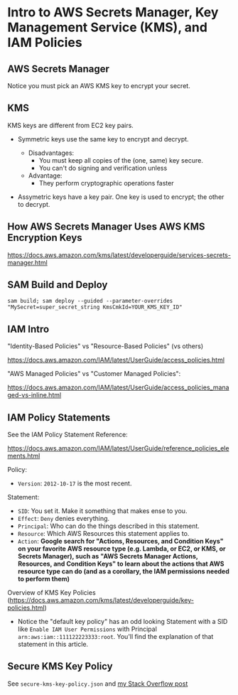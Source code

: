 # Intro to AWS Secrets Manager, Key Management Service (KMS), and IAM Policies

## AWS Secrets Manager

Notice you must pick an AWS KMS key to encrypt your secret.

## KMS

KMS keys are different from EC2 key pairs.

- Symmetric keys use the same key to encrypt and decrypt.
  - Disadvantages:
    - You must keep all copies of the (one, same) key secure.
    - You can't do signing and verification unless
  - Advantage:
    - They perform cryptographic operations faster

- Assymetric keys have a key pair. One key is used to encrypt; the other to decrypt.

## How AWS Secrets Manager Uses AWS KMS Encryption Keys

https://docs.aws.amazon.com/kms/latest/developerguide/services-secrets-manager.html

## SAM Build and Deploy

`sam build; sam deploy --guided --parameter-overrides "MySecret=super_secret_string KmsCmkId=YOUR_KMS_KEY_ID"`

## IAM Intro

"Identity-Based Policies" vs "Resource-Based Policies" (vs others)

https://docs.aws.amazon.com/IAM/latest/UserGuide/access_policies.html

"AWS Managed Policies" vs "Customer Managed Policies":

https://docs.aws.amazon.com/IAM/latest/UserGuide/access_policies_managed-vs-inline.html

## IAM Policy Statements

See the IAM Policy Statement Reference:

https://docs.aws.amazon.com/IAM/latest/UserGuide/reference_policies_elements.html

Policy:

- `Version`: `2012-10-17` is the most recent.

Statement:

- `SID`: You set it. Make it something that makes ense to you.
- `Effect`: `Deny` denies everything.
- `Principal`: Who can do the things described in this statement.
- `Resource`: Which AWS Resources this statement applies to.
- `Action`: **Google search for "Actions, Resources, and Condition Keys" on your favorite AWS resource type (e.g. Lambda, or EC2, or KMS, or Secrets Manager), such as "AWS Secrets Manager Actions, Resources, and Condition Keys" to learn about the actions that AWS resource type can do (and as a corollary, the IAM permissions needed to perform them)**

Overview of KMS Key Policies (https://docs.aws.amazon.com/kms/latest/developerguide/key-policies.html)
- Notice the "default key policy" has an odd looking Statement with a SID like `Enable IAM User Permissions` with Principal `arn:aws:iam::111122223333:root`. You'll find the explanation of that statement in this article.

## Secure KMS Key Policy

See `secure-kms-key-policy.json` and [my Stack Overflow post](https://stackoverflow.com/questions/67527165/other-aws-user-is-incorrectly-able-to-access-my-aws-secretsmanager-secret-valu/67539386#67539386)
